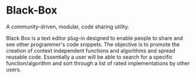 Black-Box
=========

A community-driven, modular, code sharing utility.

Black Box is a text editor plug-in designed to enable people to share and see other programmer's 
code snippets. The objective is to promote the creation of context independent functions and 
algorithms and spread reusable code. Essentially a user will be able to search for a specific 
function/algorithm and sort through a list of rated implementations by other users.
